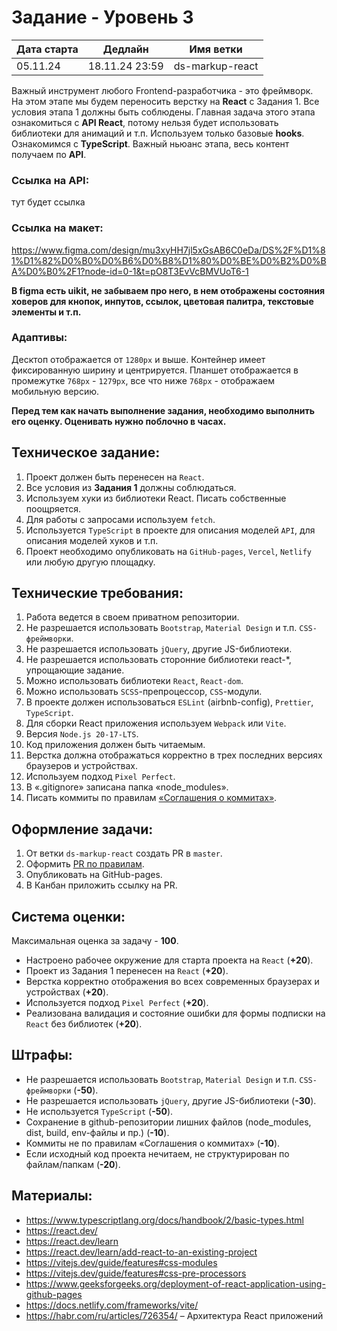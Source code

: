 # Задание - Уровень 3

| Дата старта | Дедлайн        | Имя ветки       |
| ----------- | -------------- | --------------- |
| 05.11.24    | 18.11.24 23:59 | ds-markup-react |

Важный инструмент любого Frontend-разработчика - это фреймворк. На этом этапе мы будем переносить верстку на **React** с Задания 1.
Все условия этапа 1 должны быть соблюдены.
Главная задача этого этапа ознакомиться с **API React**, потому нельзя будет использовать библиотеки для анимаций и т.п.
Используем только базовые **hooks**. Ознакомимся с **TypeScript**.
Важный ньюанс этапа, весь контент получаем по **API**.

### Ссылка на **API**:

тут будет ссылка

### Ссылка на **макет**:

https://www.figma.com/design/mu3xyHH7jl5xGsAB6C0eDa/DS%2F%D1%81%D1%82%D0%B0%D0%B6%D0%B8%D1%80%D0%BE%D0%B2%D0%BA%D0%B0%2F1?node-id=0-1&t=pO8T3EvVcBMVUoT6-1

**В figma есть uikit, не забываем про него, в нем отображены состояния ховеров для кнопок, инпутов, ссылок, цветовая палитра, текстовые элементы и т.п.**

### Адаптивы:

Десктоп отображается от `1280px` и выше. Контейнер имеет фиксированную ширину и центрируется. Планшет отображается в промежутке `768px` - `1279px`, все что ниже `768px` - отображаем мобильную версию.

**Перед тем как начать выполнение задания, необходимо выполнить его оценку. Оценивать нужно поблочно в часах.**

## Техническое задание:

1. Проект должен быть перенесен на `React`.
2. Все условия из **Задания 1** должны соблюдаться.
3. Используем хуки из библиотеки React. Писать собственные поощряется.
4. Для работы с запросами используем `fetch`.
5. Используется `TypeScript` в проекте для описания моделей `API`, для описания моделей хуков и т.п.
6. Проект необходимо опубликовать на `GitHub-pages`, `Vercel`, `Netlify` или любую другую площадку.

## Технические требования:

1. Работа ведется в своем приватном репозитории.
2. Не разрешается использовать `Bootstrap`, `Material Design` и т.п. `CSS-фреймворки`.
3. Не разрешается использовать `jQuery`, другие JS-библиотеки.
4. Не разрешается использовать сторонние библиотеки react-\*, упрощающие задание.
5. Можно использовать библиотеки `React`, `React-dom`.
6. Можно использовать `SCSS`-препроцессор, `CSS`-модули.
7. В проекте должен использоваться `ESLint` (airbnb-config), `Prettier`, `TypeScript`.
8. Для сборки React приложения используем `Webpack` или `Vite`.
9. Версия `Node.js 20-17-LTS`.
10. Код приложения должен быть читаемым.
11. Верстка должна отображаться корректно в трех последних версиях браузеров и устройствах.
12. Используем подход `Pixel Perfect`.
13. В «.gitignore» записана папка «node_modules».
14. Писать коммиты по правилам [«Соглашения о коммитах»](https://www.conventionalcommits.org/en/v1.0.0/).

## Оформление задачи:

1. От ветки `ds-markup-react` создать PR в `master`.
2. Оформить [PR по правилам](https://github.com/digitalSector47/traineeship-tasks/blob/master/pull-request-rules.md).
3. Опубликовать на GitHub-pages.
4. В Канбан приложить ссылку на PR.

## Система оценки:

Максимальная оценка за задачу - **100**.

- Настроено рабочее окружение для старта проекта на `React` (**+20**).
- Проект из Задания 1 перенесен на `React` (**+20**).
- Верстка корректно отображения во всех современных браузерах и устройствах (**+20**).
- Используется подход `Pixel Perfect` (**+20**).
- Реализована валидация и состояние ошибки для формы подписки на `React` без библиотек (**+20**).

## Штрафы:

- Не разрешается использовать `Bootstrap`, `Material Design` и т.п. `CSS-фреймворки` (**-50**).
- Не разрешается использовать `jQuery`, другие JS-библиотеки (**-30**).
- Не используется `TypeScript` (**-50**).
- Сохранение в github-репозитории лишних файлов (node_modules, dist, build, env-файлы и пр.) (**-10**).
- Коммиты не по правилам «Соглашения о коммитах» (**-10**).
- Если исходный код проекта нечитаем, не структурирован по файлам/папкам (**-20**).

## Материалы:

- https://www.typescriptlang.org/docs/handbook/2/basic-types.html
- https://react.dev/
- https://react.dev/learn
- https://react.dev/learn/add-react-to-an-existing-project
- https://vitejs.dev/guide/features#css-modules
- https://vitejs.dev/guide/features#css-pre-processors
- https://www.geeksforgeeks.org/deployment-of-react-application-using-github-pages
- https://docs.netlify.com/frameworks/vite/
- https://habr.com/ru/articles/726354/ – Архитектура React приложений
